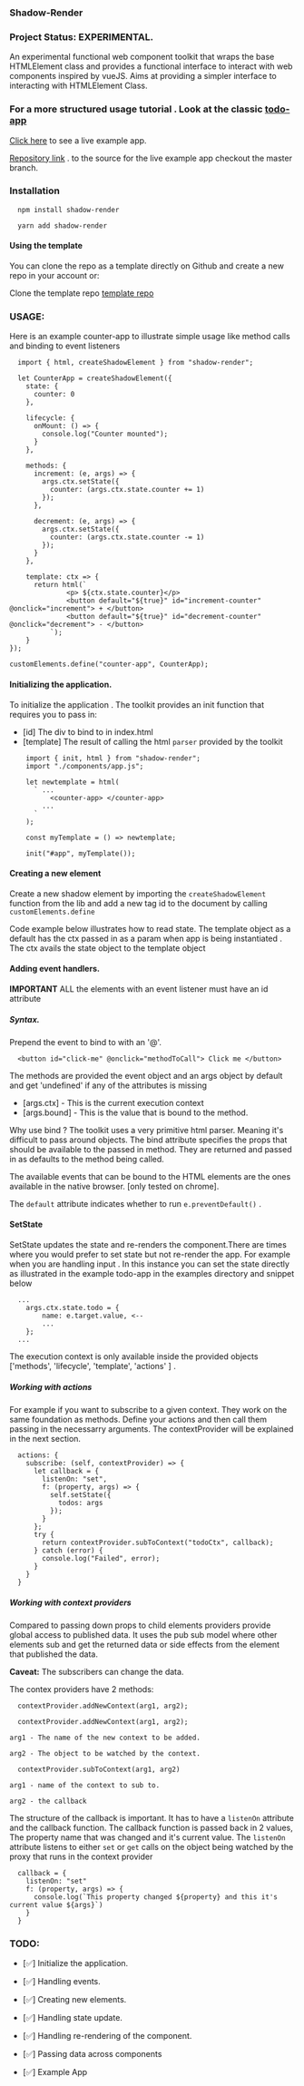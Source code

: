 ### Shadow-Render

### Project Status: EXPERIMENTAL.

An experimental functional web component toolkit that wraps the base HTMLElement class and provides a functional
interface to interact with web components inspired by vueJS. Aims at providing a simpler interface to
interacting with HTMLElement Class.

### For a more structured usage tutorial . Look at the classic [todo-app](https://github.com/mar-tina/shadow-render/tree/master/examples)

[Click here](https://mar-tina.github.io/todo-sample-app/) to see a live example app.

[Repository link](https://github.com/mar-tina/todo-sample-app) . to the source for the live example app checkout the master branch.

### Installation

```
  npm install shadow-render
```

```
  yarn add shadow-render
```

#### Using the template

You can clone the repo as a template directly on Github and create a new repo in your account or:

Clone the template repo [template repo](https://github.com/mar-tina/shadow-render-template)

### USAGE:

Here is an example counter-app to illustrate simple usage like method calls and binding to event listeners

```
  import { html, createShadowElement } from "shadow-render";

  let CounterApp = createShadowElement({
    state: {
      counter: 0
    },

    lifecycle: {
      onMount: () => {
        console.log("Counter mounted");
      }
    },

    methods: {
      increment: (e, args) => {
        args.ctx.setState({
          counter: (args.ctx.state.counter += 1)
        });
      },

      decrement: (e, args) => {
        args.ctx.setState({
          counter: (args.ctx.state.counter -= 1)
        });
      }
    },

    template: ctx => {
      return html(`
              <p> ${ctx.state.counter}</p>
              <button default="${true}" id="increment-counter" @onclick="increment"> + </button>
              <button default="${true}" id="decrement-counter" @onclick="decrement"> - </button>
          `);
    }
});

customElements.define("counter-app", CounterApp);

```

#### Initializing the application.

To initialize the application . The toolkit provides an init function that requires you to pass in:

- [id] The div to bind to in index.html
- [template] The result of calling the html `parser` provided by the toolkit

```
    import { init, html } from "shadow-render";
    import "./components/app.js";

    let newtemplate = html(
      ` ...
          <counter-app> </counter-app>
        ...
      `
    );

    const myTemplate = () => newtemplate;

    init("#app", myTemplate());
```

#### Creating a new element

Create a new shadow element by importing the `createShadowElement` function from the lib and add a new tag id to the document by calling `customElements.define`

Code example below illustrates how to read state. The template object as a default has the ctx passed in
as a param when app is being instantiated . The ctx avails the state object to the template object

#### Adding event handlers.

**IMPORTANT** ALL the elements with an event listener must have an id attribute

##### Syntax.

Prepend the event to bind to with an '@'.

```
  <button id="click-me" @onclick="methodToCall"> Click me </button>
```

The methods are provided the event object and an args object by default and get 'undefined' if any of the
attributes is missing

- [args.ctx] - This is the current execution context
- [args.bound] - This is the value that is bound to the method.

Why use bind ? The toolkit uses a very primitive html parser. Meaning it's difficult to pass around objects.
The bind attribute specifies the props that should be available to the passed in method. They are returned and
passed in as defaults to the method being called.

The available events that can be bound to the HTML elements are the ones available in the native browser.
[only tested on chrome].

The `default` attribute indicates whether to run `e.preventDefault()` .

#### SetState

SetState updates the state and re-renders the component.There are times where you would prefer to set state but not re-render the app. For example when you are handling input . In this instance you can set the state directly as illustrated in the example todo-app in the
examples directory and snippet below

```
  ...
    args.ctx.state.todo = {
        name: e.target.value, <--
        ...
    };
  ...
```

The execution context is only available inside the provided objects ['methods', 'lifecycle', 'template', 'actions' ] .

##### Working with actions

For example if you want to subscribe to a given context. They work on the same foundation as methods. Define
your actions and then call them passing in the necessarry arguments. The contextProvider will be explained in the
next section.

```
  actions: {
    subscribe: (self, contextProvider) => {
      let callback = {
        listenOn: "set",
        f: (property, args) => {
          self.setState({
            todos: args
          });
        }
      };
      try {
        return contextProvider.subToContext("todoCtx", callback);
      } catch (error) {
        console.log("Failed", error);
      }
    }
  }
```

##### Working with context providers

Compared to passing down props to child elements providers provide global access to published data.
It uses the pub sub model where other elements sub and get the returned data or side effects from the
element that published the data.

**Caveat:** The subscribers can change the data.

The contex providers have 2 methods:

```
  contextProvider.addNewContext(arg1, arg2);
```

```
  contextProvider.addNewContext(arg1, arg2);
```

`arg1 - The name of the new context to be added.`

`arg2 - The object to be watched by the context.`

```
  contextProvider.subToContext(arg1, arg2)
```

`arg1 - name of the context to sub to.`

`arg2 - the callback`

The structure of the callback is important. It has to have a `listenOn` attribute and the callback function.
The callback function is passed back in 2 values, The property name that was changed and it's current value.
The `listenOn` attribute listens to either `set` or `get` calls on the object being watched by the proxy that
runs in the context provider

```
  callback = {
    listenOn: "set"
    f: (property, args) => {
      console.log(`This property changed ${property} and this it's current value ${args}`)
    }
  }
```

### TODO:

- [:white_check_mark:] Initialize the application.

- [:white_check_mark:] Handling events.

- [:white_check_mark:] Creating new elements.

- [:white_check_mark:] Handling state update.

- [:white_check_mark:] Handling re-rendering of the component.

- [:white_check_mark:] Passing data across components

- [:white_check_mark:] Example App
